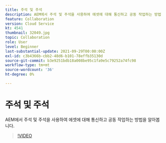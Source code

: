 ```yaml
---
title: 주석 및 주석
description: AEM에서 주석 및 주석을 사용하여 에셋에 대해 통신하고 공동 작업하는 방법을 알아봅니다.
feature: Collaboration
version: Cloud Service
kt: 4541
thumbnail: 32049.jpg
topic: Collaboration
role: User
level: Beginner
last-substantial-update: 2021-09-29T00:00:00Z
exl-id: c3b4366b-cbb2-48d6-b101-78effb35130d
source-git-commit: b3e9251bdb18a008be95c1fa9e5c79252a74fc98
workflow-type: tm+mt
source-wordcount: '36'
ht-degree: 0%

---
```


# 주석 및 주석

AEM에서 주석 및 주석을 사용하여 에셋에 대해 통신하고 공동 작업하는 방법을 알아봅니다.

>[!VIDEO](https://video.tv.adobe.com/v/32049?quality=12&learn=on)
